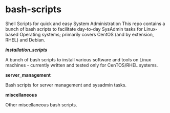 # bash-scripts
Shell Scripts for quick and easy System Administration
This repo contains a bunch of bash scripts to facilitate day-to-day SysAdmin tasks
for Linux-based Operating systems; primarily covers CentOS (and by extension, RHEL)
and Debian.

***installation_scripts***

A bunch of bash scripts to install various software and tools on Linux machines - currently written and tested only for CenTOS/RHEL systems.

**server_management**

Bash scripts for server management and sysadmin tasks.

**miscellaneous**

Other miscellaneous bash scripts.
